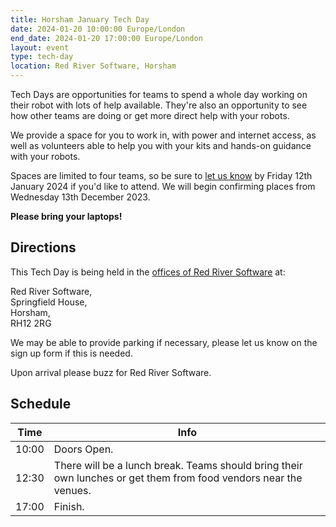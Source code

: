 ```yaml
---
title: Horsham January Tech Day
date: 2024-01-20 10:00:00 Europe/London
end_date: 2024-01-20 17:00:00 Europe/London
layout: event
type: tech-day
location: Red River Software, Horsham
---
```


Tech Days are opportunities for teams to spend a whole day working on their
robot with lots of help available. They're also an opportunity to see how other
teams are doing or get more direct help with your robots.

We provide a space for you to work in, with power and internet access, as well
as volunteers able to help you with your kits and hands-on guidance with your
robots.

Spaces are limited to four teams, so be sure to [let us know][tech-day-signup]
by Friday 12th January 2024 if you'd like to attend. We will begin confirming
places from Wednesday 13th December 2023.

**Please bring your laptops!**

## Directions

This Tech Day is being held in the [offices of Red River Software][venue-map]
at:

Red River Software,<br>
Springfield House,<br>
Horsham,<br>
RH12 2RG

We may be able to provide parking if necessary, please let us know on the sign up form if this is needed.

Upon arrival please buzz for Red River Software.

## Schedule

| Time  | Info |
|-------|------|
| 10:00 | Doors Open. |
| 12:30 | There will be a lunch break. Teams should bring their own lunches or get them from food vendors near the venues. |
| 17:00 | Finish. |

[venue-map]: https://goo.gl/maps/ci33utzx4iQhm5bR7
[tech-day-signup]: https://forms.gle/orwWr8DBkMg2CVTf9
